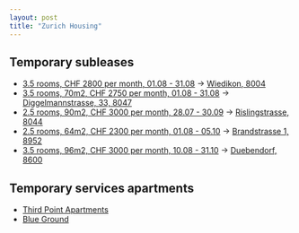 ```yaml
---
layout: post
title: "Zurich Housing"
---
```



## Temporary subleases
- [3.5 rooms, CHF 2800 per month, 01.08 - 31.08](https://flatfox.ch/en/flat/8004-zurich/1261499/) $\rightarrow$ [Wiedikon, 8004](https://maps.app.goo.gl/u2k2rG3xC6oP3t7f9)
- [3.5 rooms, 70m2, CHF 2750 per month, 01.08 - 31.08](https://flatfox.ch/en/flat/diggelmannstrasse-33-8047-zurich/1261145/) $\rightarrow$ [Diggelmannstrasse, 33, 8047](https://maps.app.goo.gl/U2w9VRWMiqyHkoVZ6)
- [2.5 rooms, 90m2, CHF 3000 per month, 28.07 - 30.09](https://flatfox.ch/en/flat/rislingstrasse-8044-zurich/1260881/) $\rightarrow$ [Rislingstrasse, 8044](https://maps.app.goo.gl/VzzbXL47LXJTzT7x9)
- [2.5 rooms, 64m2, CHF 2300 per month, 01.08 - 05.10](https://flatfox.ch/en/flat/brandstrasse-1-8952-schlieren/1221973/) $\rightarrow$ [Brandstrasse 1, 8952](https://maps.app.goo.gl/ozduvZfvQcUWEggk8)
- [3.5 rooms, 96m2, CHF 3000 per month, 10.08 - 31.10](https://flatfox.ch/en/flat/8600-dubendorf/1216917/) $\rightarrow$ [Duebendorf, 8600](https://maps.app.goo.gl/k7SqoYxtCpV2Qbrk7)

## Temporary services apartments
- [Third Point Apartments](https://www.tp-apartments.ch/)
- [Blue Ground](https://www.theblueground.com/)